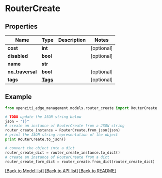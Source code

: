 # RouterCreate


## Properties
Name | Type | Description | Notes
------------ | ------------- | ------------- | -------------
**cost** | **int** |  | [optional] 
**disabled** | **bool** |  | [optional] 
**name** | **str** |  | 
**no_traversal** | **bool** |  | [optional] 
**tags** | [**Tags**](Tags.md) |  | [optional] 

## Example

```python
from openziti_edge_management.models.router_create import RouterCreate

# TODO update the JSON string below
json = "{}"
# create an instance of RouterCreate from a JSON string
router_create_instance = RouterCreate.from_json(json)
# print the JSON string representation of the object
print RouterCreate.to_json()

# convert the object into a dict
router_create_dict = router_create_instance.to_dict()
# create an instance of RouterCreate from a dict
router_create_form_dict = router_create.from_dict(router_create_dict)
```
[[Back to Model list]](../README.md#documentation-for-models) [[Back to API list]](../README.md#documentation-for-api-endpoints) [[Back to README]](../README.md)


